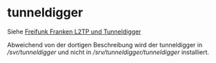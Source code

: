 # tunneldigger

Siehe [ Freifunk Franken L2TP und Tunneldigger](https://wiki.freifunk-franken.de/w/L2TP_und_Tunneldigger)

Abweichend von der dortigen Beschreibung wird der tunneldigger in */svr/tunneldigger* und nicht in */srv/tunneldigger/tunneldigger* installiert. 